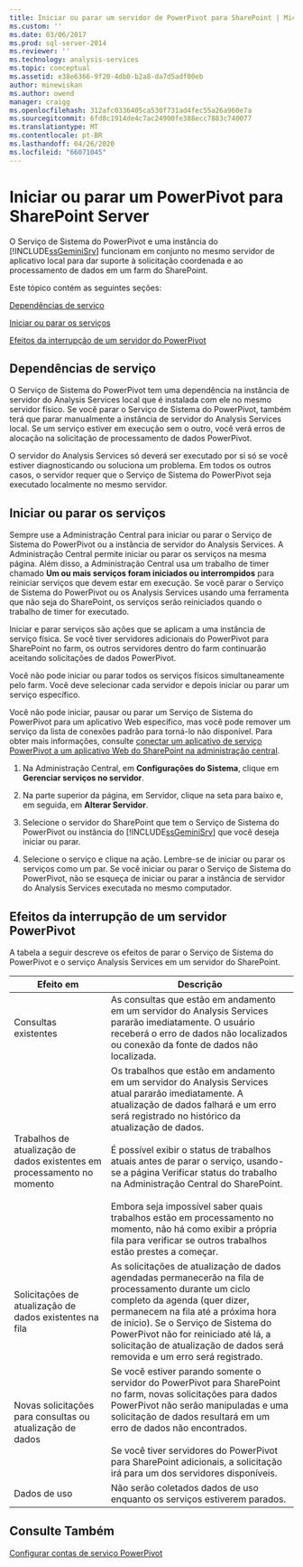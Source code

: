 ```yaml
---
title: Iniciar ou parar um servidor de PowerPivot para SharePoint | Microsoft Docs
ms.custom: ''
ms.date: 03/06/2017
ms.prod: sql-server-2014
ms.reviewer: ''
ms.technology: analysis-services
ms.topic: conceptual
ms.assetid: e38e6366-9f20-4db0-b2a8-da7d5adf00eb
author: minewiskan
ms.author: owend
manager: craigg
ms.openlocfilehash: 312afc0336405ca530f731ad4fec55a26a960e7a
ms.sourcegitcommit: 6fd8c1914de4c7ac24900fe388ecc7883c740077
ms.translationtype: MT
ms.contentlocale: pt-BR
ms.lasthandoff: 04/26/2020
ms.locfileid: "66071045"
---
```

# <a name="start-or-stop-a-powerpivot-for-sharepoint-server"></a>Iniciar ou parar um PowerPivot para SharePoint Server
  O Serviço de Sistema do PowerPivot e uma instância do [!INCLUDE[ssGeminiSrv](../../includes/ssgeminisrv-md.md)] funcionam em conjunto no mesmo servidor de aplicativo local para dar suporte à solicitação coordenada e ao processamento de dados em um farm do SharePoint.  
  
 Este tópico contém as seguintes seções:  
  
 [Dependências de serviço](#dependencies)  
  
 [Iniciar ou parar os serviços](#startstop)  
  
 [Efeitos da interrupção de um servidor do PowerPivot](#effects)  
  
##  <a name="service-dependencies"></a><a name="dependencies"></a>Dependências de serviço  
 O Serviço de Sistema do PowerPivot tem uma dependência na instância de servidor do Analysis Services local que é instalada com ele no mesmo servidor físico. Se você parar o Serviço de Sistema do PowerPivot, também terá que parar manualmente a instância de servidor do Analysis Services local. Se um serviço estiver em execução sem o outro, você verá erros de alocação na solicitação de processamento de dados PowerPivot.  
  
 O servidor do Analysis Services só deverá ser executado por si só se você estiver diagnosticando ou soluciona um problema. Em todos os outros casos, o servidor requer que o Serviço de Sistema do PowerPivot seja executado localmente no mesmo servidor.  
  
##  <a name="start-or-stop-the-services"></a><a name="startstop"></a>Iniciar ou parar os serviços  
 Sempre use a Administração Central para iniciar ou parar o Serviço de Sistema do PowerPivot ou a instância de servidor do Analysis Services. A Administração Central permite iniciar ou parar os serviços na mesma página. Além disso, a Administração Central usa um trabalho de timer chamado **Um ou mais serviços foram iniciados ou interrompidos** para reiniciar serviços que devem estar em execução. Se você parar o Serviço de Sistema do PowerPivot ou os Analysis Services usando uma ferramenta que não seja do SharePoint, os serviços serão reiniciados quando o trabalho de timer for executado.  
  
 Iniciar e parar serviços são ações que se aplicam a uma instância de serviço física. Se você tiver servidores adicionais do PowerPivot para SharePoint no farm, os outros servidores dentro do farm continuarão aceitando solicitações de dados PowerPivot.  
  
 Você não pode iniciar ou parar todos os serviços físicos simultaneamente pelo farm. Você deve selecionar cada servidor e depois iniciar ou parar um serviço específico.  
  
 Você não pode iniciar, pausar ou parar um Serviço de Sistema do PowerPivot para um aplicativo Web específico, mas você pode remover um serviço da lista de conexões padrão para torná-lo não disponível. Para obter mais informações, consulte [conectar um aplicativo de serviço PowerPivot a um aplicativo Web do SharePoint na administração central](connect-power-pivot-service-app-to-sharepoint-web-app-in-ca.md).  
  
1.  Na Administração Central, em **Configurações do Sistema**, clique em **Gerenciar serviços no servidor**.  
  
2.  Na parte superior da página, em Servidor, clique na seta para baixo e, em seguida, em **Alterar Servidor**.  
  
3.  Selecione o servidor do SharePoint que tem o Serviço de Sistema do PowerPivot ou instância do [!INCLUDE[ssGeminiSrv](../../includes/ssgeminisrv-md.md)] que você deseja iniciar ou parar.  
  
4.  Selecione o serviço e clique na ação. Lembre-se de iniciar ou parar os serviços como um par. Se você iniciar ou parar o Serviço de Sistema do PowerPivot, não se esqueça de iniciar ou parar a instância de servidor do Analysis Services executada no mesmo computador.  
  
##  <a name="effects-of-stopping-a-powerpivot-server"></a><a name="effects"></a>Efeitos da interrupção de um servidor PowerPivot  
 A tabela a seguir descreve os efeitos de parar o Serviço de Sistema do PowerPivot e o serviço Analysis Services em um servidor do SharePoint.  
  
|Efeito em|Descrição|  
|---------------|-----------------|  
|Consultas existentes|As consultas que estão em andamento em um servidor do Analysis Services pararão imediatamente. O usuário receberá o erro de dados não localizados ou conexão da fonte de dados não localizada.|  
|Trabalhos de atualização de dados existentes em processamento no momento|Os trabalhos que estão em andamento em um servidor do Analysis Services atual pararão imediatamente. A atualização de dados falhará e um erro será registrado no histórico da atualização de dados.<br /><br /> É possível exibir o status de trabalhos atuais antes de parar o serviço, usando-se a página Verificar status do trabalho na Administração Central do SharePoint.<br /><br /> Embora seja impossível saber quais trabalhos estão em processamento no momento, não há como exibir a própria fila para verificar se outros trabalhos estão prestes a começar.|  
|Solicitações de atualização de dados existentes na fila|As solicitações de atualização de dados agendadas permanecerão na fila de processamento durante um ciclo completo da agenda (quer dizer, permanecem na fila até a próxima hora de início). Se o Serviço de Sistema do PowerPivot não for reiniciado até lá, a solicitação de atualização de dados será removida e um erro será registrado.|  
|Novas solicitações para consultas ou atualização de dados|Se você estiver parando somente o servidor do PowerPivot para SharePoint no farm, novas solicitações para dados PowerPivot não serão manipuladas e uma solicitação de dados resultará em um erro de dados não encontrados.<br /><br /> Se você tiver servidores do PowerPivot para SharePoint adicionais, a solicitação irá para um dos servidores disponíveis.|  
|Dados de uso|Não serão coletados dados de uso enquanto os serviços estiverem parados.|  
  
## <a name="see-also"></a>Consulte Também  
 [Configurar contas de serviço PowerPivot](configure-power-pivot-service-accounts.md)  
  
  
